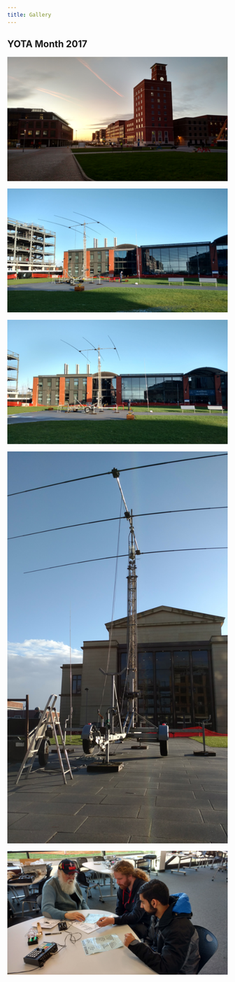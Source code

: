 ```yaml
---
title: Gallery
---
```


## YOTA Month 2017

![View of the Clock Tower](/media/yotamonth2017/yotamonth2017(1).jpg "View of the Clock Tower")

![HF Antenna](/media/yotamonth2017/yotamonth2017(2).jpg "HF Antenna")

![HF Antenna](/media/yotamonth2017/yotamonth2017(3).jpg "HF Antenna")

![HF Antenna](/media/yotamonth2017/yotamonth2017(4).jpg "HF Antenna")

![Morse Code](/media/yotamonth2017/yotamonth2017(5).jpg "Morse Code")

